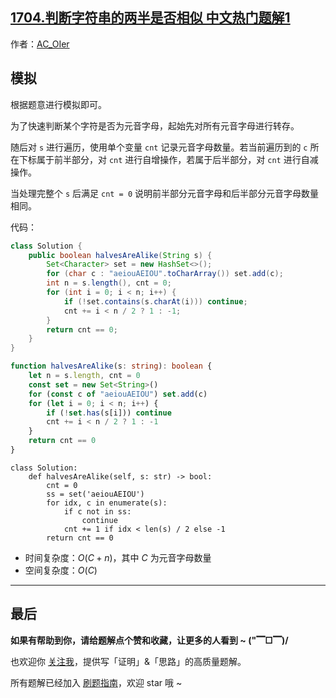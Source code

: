 ## [1704.判断字符串的两半是否相似 中文热门题解1](https://leetcode.cn/problems/determine-if-string-halves-are-alike/solutions/100000/by-ac_oier-u26p)

作者：[AC_OIer](https://leetcode.cn/u/AC_OIer)
## 模拟

根据题意进行模拟即可。

为了快速判断某个字符是否为元音字母，起始先对所有元音字母进行转存。

随后对 `s` 进行遍历，使用单个变量 `cnt` 记录元音字母数量。若当前遍历到的 `c` 所在下标属于前半部分，对 `cnt` 进行自增操作，若属于后半部分，对 `cnt` 进行自减操作。

当处理完整个 `s` 后满足 `cnt = 0` 说明前半部分元音字母和后半部分元音字母数量相同。

代码：
```Java []
class Solution {
    public boolean halvesAreAlike(String s) {
        Set<Character> set = new HashSet<>();
        for (char c : "aeiouAEIOU".toCharArray()) set.add(c);
        int n = s.length(), cnt = 0;
        for (int i = 0; i < n; i++) {
            if (!set.contains(s.charAt(i))) continue;
            cnt += i < n / 2 ? 1 : -1;
        }
        return cnt == 0;
    }
}
```
```TypeScript []
function halvesAreAlike(s: string): boolean {
    let n = s.length, cnt = 0
    const set = new Set<String>()
    for (const c of "aeiouAEIOU") set.add(c)
    for (let i = 0; i < n; i++) {
        if (!set.has(s[i])) continue
        cnt += i < n / 2 ? 1 : -1
    }
    return cnt == 0
}
```
```Python3 []
class Solution:
    def halvesAreAlike(self, s: str) -> bool:
        cnt = 0
        ss = set('aeiouAEIOU')
        for idx, c in enumerate(s):
            if c not in ss:
                continue
            cnt += 1 if idx < len(s) / 2 else -1
        return cnt == 0
```
* 时间复杂度：$O(C + n)$，其中 $C$ 为元音字母数量
* 空间复杂度：$O(C)$

---

## 最后

**如果有帮助到你，请给题解点个赞和收藏，让更多的人看到 ~ ("▔□▔)/**

也欢迎你 [关注我](https://acoier.com/oimg/gzh-qrcode.webp)，提供写「证明」&「思路」的高质量题解。

所有题解已经加入 [刷题指南](https://github.com/SharingSource/LogicStack-LeetCode/wiki)，欢迎 star 哦 ~